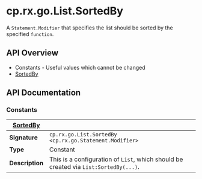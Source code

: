 # cp.rx.go.List.SortedBy

A `Statement.Modifier` that specifies the list should be sorted by the specified `function`.

## API Overview
* Constants - Useful values which cannot be changed
 * [SortedBy](#SortedBy)

## API Documentation

### Constants

| [SortedBy](#SortedBy)         |                                                                                     |
| --------------------------------------------|-------------------------------------------------------------------------------------|
| **Signature**                               | `cp.rx.go.List.SortedBy <cp.rx.go.Statement.Modifier>`                                                                    |
| **Type**                                    | Constant                                                                     |
| **Description**                             | This is a configuration of `List`, which should be created via `List:SortedBy(...)`.                                                                     |

